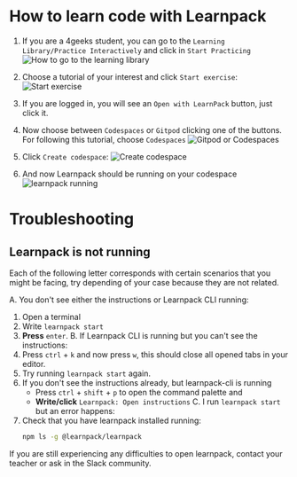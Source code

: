 # How to learn code with Learnpack

1. If you are a 4geeks student, you can go to the `Learning Library/Practice Interactively` and click in `Start Practicing`
![How to go to the learning library](https://github.com/breatheco-de/content/assets/107764250/a2b43a37-f294-4e99-aa68-d57a2479ccd9)

2. Choose a tutorial of your interest and click `Start exercise`:
   ![Start exercise](https://github.com/breatheco-de/content/assets/107764250/b42f6559-dad4-4dca-9a6f-0e48b0e889e7)

3. If you are logged in, you will see an `Open with LearnPack` button, just click it.

4. Now choose between `Codespaces` or `Gitpod` clicking one of the buttons. For following this tutorial, choose `Codespaces`
![Gitpod or Codespaces](https://github.com/breatheco-de/content/assets/107764250/6d9f5213-321d-41a3-bfcf-6f8c328fd09c)

5. Click `Create codespace`:
![Create codespace](https://github.com/breatheco-de/content/assets/107764250/788c0dad-2e56-49c4-ad64-c37d3101d756)

6. And now Learnpack should be running on your codespace 
![learnpack running](https://github.com/breatheco-de/content/assets/107764250/2c3509d4-585d-469f-9cbe-22bbebaab543)


# Troubleshooting

## Learnpack is not running
Each of the following letter corresponds with certain scenarios that you might be facing, try depending of your case because they are not related.

A. You don't see either the instructions or Learnpack CLI running:
  1. Open a terminal
  2. Write `learnpack start`
  3. **Press** `enter`.
B. If Learnpack CLI is running but you can't see the instructions:
  1. Press `ctrl` + `k` and now press `w`, this should close all opened tabs in your editor.
  2. Try running `learnpack start` again.
  3. If you don't see the instructions already, but learnpack-cli is running
     - Press `ctrl` + `shift` + `p` to open the command palette and
     - **Write/click** `Learnpack: Open instructions`
C. I run `learnpack start` but an error happens:
  1. Check that you have learnpack installed running:
     ```bash
     npm ls -g @learnpack/learnpack
     ```


If you are still experiencing any difficulties to open learnpack, contact your teacher or ask in the Slack community.

